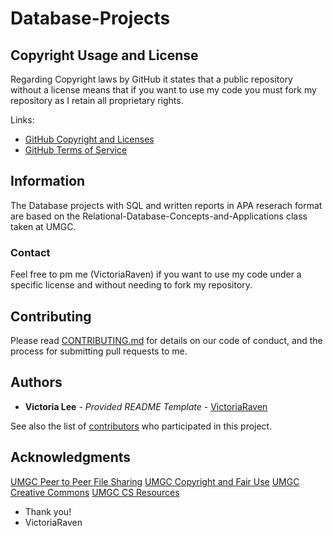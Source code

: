 # Database-Projects
## Copyright Usage and License

Regarding Copyright laws by GitHub it states that a public repository without a license means that if you want to use my code you must fork my repository as I retain all proprietary rights.

Links:  
- [GitHub Copyright and Licenses](https://docs.github.com/en/repositories/managing-your-repositorys-settings-and-features/customizing-your-repository/licensing-a-repository)
- [GitHub Terms of Service](https://docs.github.com/en/site-policy/github-terms/github-terms-of-service)

## Information

The Database projects with SQL and written reports in APA reserach format are based on the Relational-Database-Concepts-and-Applications class taken at UMGC.

### Contact

Feel free to pm me (VictoriaRaven) if you want to use my code under a specific license and without needing to fork my repository.

## Contributing

Please read [CONTRIBUTING.md](README.md) for details on our code
of conduct, and the process for submitting pull requests to me.

## Authors

  - **Victoria Lee** - *Provided README Template* -
    [VictoriaRaven](https://github.com/VictoriaRaven)

See also the list of
[contributors](https://github.com/VictoriaRaven/Database-Projects-with-SQL/edit/main/README.md)
who participated in this project.

## Acknowledgments

[UMGC Peer to Peer File Sharing](https://www.umgc.edu/content/dam/umgc/documents/upload/peer-to-peer-file-sharing.pdf)
[UMGC Copyright and Fair Use](https://libguides.umgc.edu/copyright#s-lg-box-26283861)
[UMGC Creative Commons](https://libguides.umgc.edu/c.php?g=23404&p=7944948)
[UMGC CS Resources](https://libguides.umgc.edu/c.php?g=316603&p=2114865)
 - Thank you!
 - VictoriaRaven
